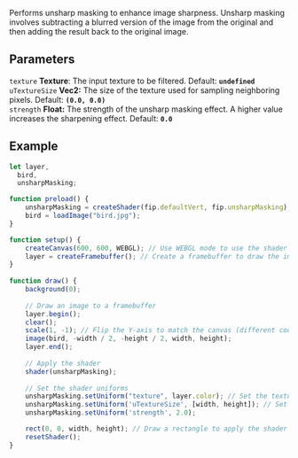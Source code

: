 Performs unsharp masking to enhance image sharpness. Unsharp masking involves subtracting a blurred version of the image from the original and then adding the result back to the original image. 

## Parameters
`texture` **Texture**: The input texture to be filtered. Default: **`undefined`**
<br>
`uTextureSize` **Vec2:** The size of the texture used for sampling neighboring pixels. Default: **`(0.0, 0.0)`**
<br>
`strength` **Float:** The strength of the unsharp masking effect. A higher value increases the sharpening effect. Default: **`0.0`**

## Example
```javascript hl_lines="29 30 31"
let layer,
  bird,
  unsharpMasking;

function preload() {
    unsharpMasking = createShader(fip.defaultVert, fip.unsharpMasking); // Load the shader
    bird = loadImage("bird.jpg");
}

function setup() {
    createCanvas(600, 600, WEBGL); // Use WEBGL mode to use the shader
    layer = createFramebuffer(); // Create a framebuffer to draw the image onto
}
  
function draw() {
    background(0);
    
    // Draw an image to a framebuffer 
    layer.begin();
    clear();
    scale(1, -1); // Flip the Y-axis to match the canvas (different coordinate system in framebuffer)
    image(bird, -width / 2, -height / 2, width, height);
    layer.end();
    
    // Apply the shader
    shader(unsharpMasking);
    
    // Set the shader uniforms
    unsharpMasking.setUniform("texture", layer.color); // Set the texture to apply the shader to
    unsharpMasking.setUniform('uTextureSize', [width, height]); // Set the size of the texture used
    unsharpMasking.setUniform('strength', 2.0);

    rect(0, 0, width, height); // Draw a rectangle to apply the shader to
    resetShader(); 
}
```
